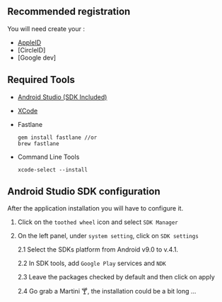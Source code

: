 
## Recommended registration
 You will need create your :

 - [AppleID](https://appleid.apple.com/account#!&page=create)
 - [CircleID]
 - [Google dev]

## Required Tools

- [Android Studio (SDK Included) ](https://developer.android.com/studio/)

- [XCode](https://developer.apple.com/xcode/)

- Fastlane

    ````
    gem install fastlane //or
    brew fastlane
    ````

- Command Line Tools

    ```
    xcode-select --install
    ```


## Android Studio SDK configuration

After the application installation you will have to configure it.

1. Click on the `toothed wheel` icon and select `SDK Manager`
2. On the left panel, under `system setting`, click on `SDK settings`

    2.1 Select the SDKs platform from Android v9.0 to  v.4.1.

    2.2 In SDK tools, add `Google Play` services and `NDK`

    2.3 Leave the packages checked by default and then click on apply

    2.4 Go grab a Martini :cocktail:, the installation could be a bit long ...

##



